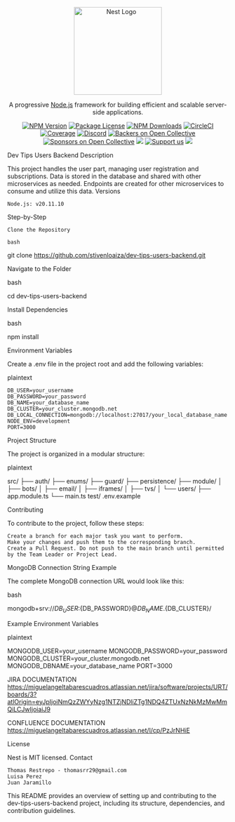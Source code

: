 <p align="center">
  <a href="http://nestjs.com/" target="blank"><img src="https://nestjs.com/img/logo-small.svg" width="200" alt="Nest Logo" /></a>
</p>

[circleci-image]: https://img.shields.io/circleci/build/github/nestjs/nest/master?token=abc123def456
[circleci-url]: https://circleci.com/gh/nestjs/nest

  <p align="center">A progressive <a href="http://nodejs.org" target="_blank">Node.js</a> framework for building efficient and scalable server-side applications.</p>
    <p align="center">
<a href="https://www.npmjs.com/~nestjscore" target="_blank"><img src="https://img.shields.io/npm/v/@nestjs/core.svg" alt="NPM Version" /></a>
<a href="https://www.npmjs.com/~nestjscore" target="_blank"><img src="https://img.shields.io/npm/l/@nestjs/core.svg" alt="Package License" /></a>
<a href="https://www.npmjs.com/~nestjscore" target="_blank"><img src="https://img.shields.io/npm/dm/@nestjs/common.svg" alt="NPM Downloads" /></a>
<a href="https://circleci.com/gh/nestjs/nest" target="_blank"><img src="https://img.shields.io/circleci/build/github/nestjs/nest/master" alt="CircleCI" /></a>
<a href="https://coveralls.io/github/nestjs/nest?branch=master" target="_blank"><img src="https://coveralls.io/repos/github/nestjs/nest/badge.svg?branch=master#9" alt="Coverage" /></a>
<a href="https://discord.gg/G7Qnnhy" target="_blank"><img src="https://img.shields.io/badge/discord-online-brightgreen.svg" alt="Discord"/></a>
<a href="https://opencollective.com/nest#backer" target="_blank"><img src="https://opencollective.com/nest/backers/badge.svg" alt="Backers on Open Collective" /></a>
<a href="https://opencollective.com/nest#sponsor" target="_blank"><img src="https://opencollective.com/nest/sponsors/badge.svg" alt="Sponsors on Open Collective" /></a>
  <a href="https://paypal.me/kamilmysliwiec" target="_blank"><img src="https://img.shields.io/badge/Donate-PayPal-ff3f59.svg"/></a>
    <a href="https://opencollective.com/nest#sponsor"  target="_blank"><img src="https://img.shields.io/badge/Support%20us-Open%20Collective-41B883.svg" alt="Support us"></a>
  <a href="https://twitter.com/nestframework" target="_blank"><img src="https://img.shields.io/twitter/follow/nestframework.svg?style=social&label=Follow"></a>
</p>
  <!--[![Backers on Open Collective](https://opencollective.com/nest/backers/badge.svg)](https://opencollective.com/nest#backer)
  [![Sponsors on Open Collective](https://opencollective.com/nest/sponsors/badge.svg)](https://opencollective.com/nest#sponsor)-->

Dev Tips Users Backend
Description

This project handles the user part, managing user registration and subscriptions. Data is stored in the database and shared with other microservices as needed. Endpoints are created for other microservices to consume and utilize this data.
Versions

    Node.js: v20.11.10

Step-by-Step

    Clone the Repository

    bash

git clone https://github.com/stivenloaiza/dev-tips-users-backend.git

Navigate to the Folder

bash

cd dev-tips-users-backend

Install Dependencies

bash

npm install

Environment Variables

Create a .env file in the project root and add the following variables:

plaintext

    DB_USER=your_username
    DB_PASSWORD=your_password
    DB_NAME=your_database_name
    DB_CLUSTER=your_cluster.mongodb.net
    DB_LOCAL_CONNECTION=mongodb://localhost:27017/your_local_database_name
    NODE_ENV=development
    PORT=3000

Project Structure

The project is organized in a modular structure:

plaintext

src/
├── auth/
├── enums/
├── guard/
├── persistence/
├── module/
│   ├── bots/
│   ├── email/
│   ├── iframes/
│   ├── tvs/
│   └── users/
├── app.module.ts
└── main.ts
test/
.env.example

Contributing

To contribute to the project, follow these steps:

    Create a branch for each major task you want to perform.
    Make your changes and push them to the corresponding branch.
    Create a Pull Request. Do not push to the main branch until permitted by the Team Leader or Project Lead.

MongoDB Connection String Example

The complete MongoDB connection URL would look like this:

bash

mongodb+srv://${DB_USER}:${DB_PASSWORD}@${DB_NAME}.${DB_CLUSTER}/

Example Environment Variables

plaintext

MONGODB_USER=your_username
MONGODB_PASSWORD=your_password
MONGODB_CLUSTER=your_cluster.mongodb.net
MONGODB_DBNAME=your_database_name
PORT=3000

JIRA DOCUMENTATION 
https://miguelangeltabarescuadros.atlassian.net/jira/software/projects/URT/boards/3?atlOrigin=eyJpIjoiNmQzZWYyNzg1NTZjNDliZTg1NDQ4ZTUxNzNkMzMwMmQiLCJwIjoiaiJ9

CONFLUENCE DOCUMENTATION 
https://miguelangeltabarescuadros.atlassian.net/l/cp/PzJrNHiE



License

Nest is MIT licensed.
Contact

    Thomas Restrepo - thomasrr29@gmail.com
    Luisa Perez
    Juan Jaramillo

This README provides an overview of setting up and contributing to the dev-tips-users-backend project, including its structure, dependencies, and contribution guidelines.

